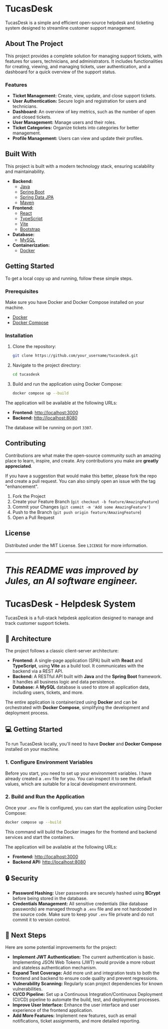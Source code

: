 
# TucasDesk

TucasDesk is a simple and efficient open-source helpdesk and ticketing system designed to streamline customer support management.

## About The Project

This project provides a complete solution for managing support tickets, with features for users, technicians, and administrators. It includes functionalities for creating, viewing, and managing tickets, user authentication, and a dashboard for a quick overview of the support status.

### Features

*   **Ticket Management:** Create, view, update, and close support tickets.
*   **User Authentication:** Secure login and registration for users and technicians.
*   **Dashboard:** An overview of key metrics, such as the number of open and closed tickets.
*   **User Management:** Manage users and their roles.
*   **Ticket Categories:** Organize tickets into categories for better management.
*   **Profile Management:** Users can view and update their profiles.

## Built With

This project is built with a modern technology stack, ensuring scalability and maintainability.

*   **Backend:**
    *   [Java](https://www.java.com/)
    *   [Spring Boot](https://spring.io/projects/spring-boot)
    *   [Spring Data JPA](https://spring.io/projects/spring-data-jpa)
    *   [Maven](https://maven.apache.org/)
*   **Frontend:**
    *   [React](https://react.dev/)
    *   [TypeScript](https://www.typescriptlang.org/)
    *   [Vite](https://vitejs.dev/)
    *   [Bootstrap](https://getbootstrap.com/)
*   **Database:**
    *   [MySQL](https://www.mysql.com/)
*   **Containerization:**
    *   [Docker](https://www.docker.com/)

## Getting Started

To get a local copy up and running, follow these simple steps.

### Prerequisites

Make sure you have Docker and Docker Compose installed on your machine.

*   [Docker](https://docs.docker.com/get-docker/)
*   [Docker Compose](https://docs.docker.com/compose/install/)

### Installation

1.  Clone the repository:
    ```sh
    git clone https://github.com/your_username/tucasdesk.git
    ```
2.  Navigate to the project directory:
    ```sh
    cd tucasdesk
    ```
3.  Build and run the application using Docker Compose:
    ```sh
    docker compose up --build
    ```

The application will be available at the following URLs:

*   **Frontend:** [http://localhost:3000](http://localhost:3000)
*   **Backend:** [http://localhost:8080](http://localhost:8080)

The database will be running on port `3307`.

## Contributing

Contributions are what make the open-source community such an amazing place to learn, inspire, and create. Any contributions you make are **greatly appreciated**.

If you have a suggestion that would make this better, please fork the repo and create a pull request. You can also simply open an issue with the tag "enhancement".

1.  Fork the Project
2.  Create your Feature Branch (`git checkout -b feature/AmazingFeature`)
3.  Commit your Changes (`git commit -m 'Add some AmazingFeature'`)
4.  Push to the Branch (`git push origin feature/AmazingFeature`)
5.  Open a Pull Request

## License

Distributed under the MIT License. See `LICENSE` for more information.

---
_This README was improved by Jules, an AI software engineer._
=======
# TucasDesk - Helpdesk System

TucasDesk is a full-stack helpdesk application designed to manage and track customer support tickets.

## 🚀 Architecture

The project follows a classic client-server architecture:

-   **Frontend:** A single-page application (SPA) built with **React** and **TypeScript**, using **Vite** as a build tool. It communicates with the backend via a REST API.
-   **Backend:** A RESTful API built with **Java** and the **Spring Boot** framework. It handles all business logic and data persistence.
-   **Database:** A **MySQL** database is used to store all application data, including users, tickets, and more.

The entire application is containerized using **Docker** and can be orchestrated with **Docker Compose**, simplifying the development and deployment process.

## 💻 Getting Started

To run TucasDesk locally, you'll need to have **Docker** and **Docker Compose** installed on your machine.

### 1. Configure Environment Variables

Before you start, you need to set up your environment variables. I have already created a `.env` file for you. You can inspect it to see the default values, which are suitable for a local development environment.

### 2. Build and Run the Application

Once your `.env` file is configured, you can start the application using Docker Compose:

```bash
docker compose up --build
```

This command will build the Docker images for the frontend and backend services and start the containers.

The application will be available at the following URLs:

-   **Frontend:** [http://localhost:3000](http://localhost:3000)
-   **Backend API:** [http://localhost:8080](http://localhost:8080)

## 🔒 Security

-   **Password Hashing:** User passwords are securely hashed using **BCrypt** before being stored in the database.
-   **Credentials Management:** All sensitive credentials (like database passwords) are managed through a `.env` file and are not hardcoded in the source code. Make sure to keep your `.env` file private and do not commit it to version control.

## 📝 Next Steps

Here are some potential improvements for the project:

-   **Implement JWT Authentication:** The current authentication is basic. Implementing JSON Web Tokens (JWT) would provide a more robust and stateless authentication mechanism.
-   **Expand Test Coverage:** Add more unit and integration tests to both the frontend and backend to ensure code quality and prevent regressions.
-   **Vulnerability Scanning:** Regularly scan project dependencies for known vulnerabilities.
-   **CI/CD Pipeline:** Set up a Continuous Integration/Continuous Deployment (CI/CD) pipeline to automate the build, test, and deployment processes.
-   **Improve User Interface:** Enhance the user interface and user experience of the frontend application.
-   **Add More Features:** Implement new features, such as email notifications, ticket assignments, and more detailed reporting.

